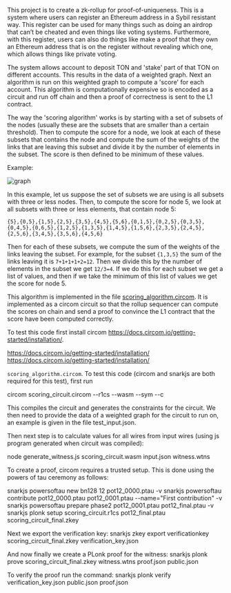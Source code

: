 This project is to create a zk-rollup for proof-of-uniqueness. This is a system where users can register an Ethereum address in a Sybil resistant way. This register can be used for many things such as doing an airdrop that can’t be cheated and even things like voting systems. Furthermore, with this register, users can also do things like make a proof that they own an Ethereum address that is on the register without revealing which one, which allows things like private voting.


The system allows account to deposit TON and 'stake' part of that TON on different accounts. This results in the data of a weighted graph. Next an algorithm is run on this weighted graph to compute a 'score' for each account. This algorithm is computationally expensive so is encoded as a circuit and run off chain and then a proof of correctness is sent to the L1 contract. 

The way the 'scoring algorithm' works is by starting with a set of subsets of the nodes (usually these are the subsets that are smaller than a certain threshold). Then to compute the score for a node, we look at each of these subsets that contains the node and compute the sum of the weights of the links that are leaving this subset and divide it by the number of elements in the subset. The score is then defined to be minimum of these values.

Example:


![graph](https://github.com/tokamak-network/proof-of-uniqueness/blob/main/graph-example.png?raw=true)


In this example, let us suppose the set of subsets we are using is all subsets with three or less nodes. Then, to compute the score for node 5, we look at all subsets with three or less elements, that contain node 5:

```{5},{0,5},{1,5},{2,5},{3,5},{4,5},{5,6},{0,1,5},{0,2,5},{0,3,5},{0,4,5},{0,6,5},{1,2,5},{1,3,5},{1,4,5},{1,5,6},{2,3,5},{2,4,5},{2,5,6},{3,4,5},{3,5,6},{4,5,6}```

Then for each of these subsets, we compute the sum of the weights of the links leaving the subset. For example, for the subset ```{1,3,5}``` the sum of the links leaving it is ```7+1+1+1+2=12```. Then we divide this by the number of elements in the subset we get ```12/3=4```. If we do this for each subset we get a list of values, and then if we take the minimum of this list of values we get the score for node 5.


This algorithm is implemented in the file [scoring_algorithm.circom](https://github.com/tokamak-network/proof-of-uniqueness/blob/main/scoring_algorithm.circom). It is implemented as a circom circuit so that the rollup sequencer can compute the scores on chain and send a proof to convince the L1 contract that the score have been computed correctly.

To test this code first install circom https://docs.circom.io/getting-started/installation/.

https://docs.circom.io/getting-started/installation/
https://docs.circom.io/getting-started/installation/

```scoring_algorithm.circom```. To test this code
(circom and snarkjs are both required for this test), first run 

circom scoring_circuit.circom --r1cs --wasm --sym --c

This compiles the circuit and generates the constraints for the circuit. We then need to provide the data of a weighted graph for the circuit to run on, an example is given in the file test_input.json.

Then next step is to calculate values for all wires from input wires (using js program generated when circuit was compiled):

node generate_witness.js scoring_circuit.wasm input.json witness.wtns

To create a proof, circom requires a trusted setup. This is done using the powers of tau ceremony as follows:


snarkjs powersoftau new bn128 12 pot12_0000.ptau -v
snarkjs powersoftau contribute pot12_0000.ptau pot12_0001.ptau --name="First contribution" -v
snarkjs powersoftau prepare phase2 pot12_0001.ptau pot12_final.ptau -v
snarkjs plonk setup scoring_circuit.r1cs pot12_final.ptau scoring_circuit_final.zkey 

Next we export the verification key: snarkjs zkey export verificationkey scoring_circuit_final.zkey verification_key.json 

And now finally we create a PLonk proof for the witness: snarkjs plonk prove scoring_circuit_final.zkey witness.wtns proof.json public.json  


To verify the proof run the command: snarkjs plonk verify verification_key.json public.json proof.json   
